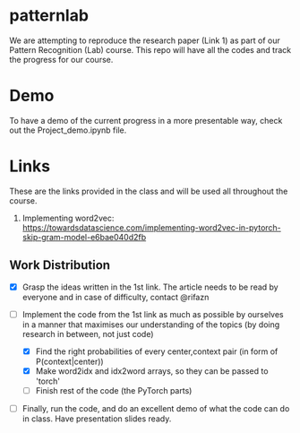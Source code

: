 # patternlab
We are attempting to reproduce the research paper (Link 1) as part of our Pattern Recognition (Lab) course.
This repo will have all the codes and track the progress for our course.

# Demo
To have a demo of the current progress in a more presentable way, check out the Project_demo.ipynb file.

# Links
These are the links provided in the class and will be used all throughout the course.

1. Implementing word2vec: https://towardsdatascience.com/implementing-word2vec-in-pytorch-skip-gram-model-e6bae040d2fb

## Work Distribution
- [x] Grasp the ideas written in the 1st link. The article needs to be read by everyone and in case of difficulty, contact @rifazn
- [ ] Implement the code from the 1st link as much as possible by ourselves in a manner that maximises our understanding of the topics (by doing research in between, not just code)
    - [x] Find the right probabilities of every center,context pair (in form of P(context|center))
    - [x] Make word2idx and idx2word arrays, so they can be passed to 'torch'
    - [ ] Finish rest of the code (the PyTorch parts)
- [ ] Finally, run the code, and do an excellent demo of what the code can do in class. Have presentation slides ready.
    
